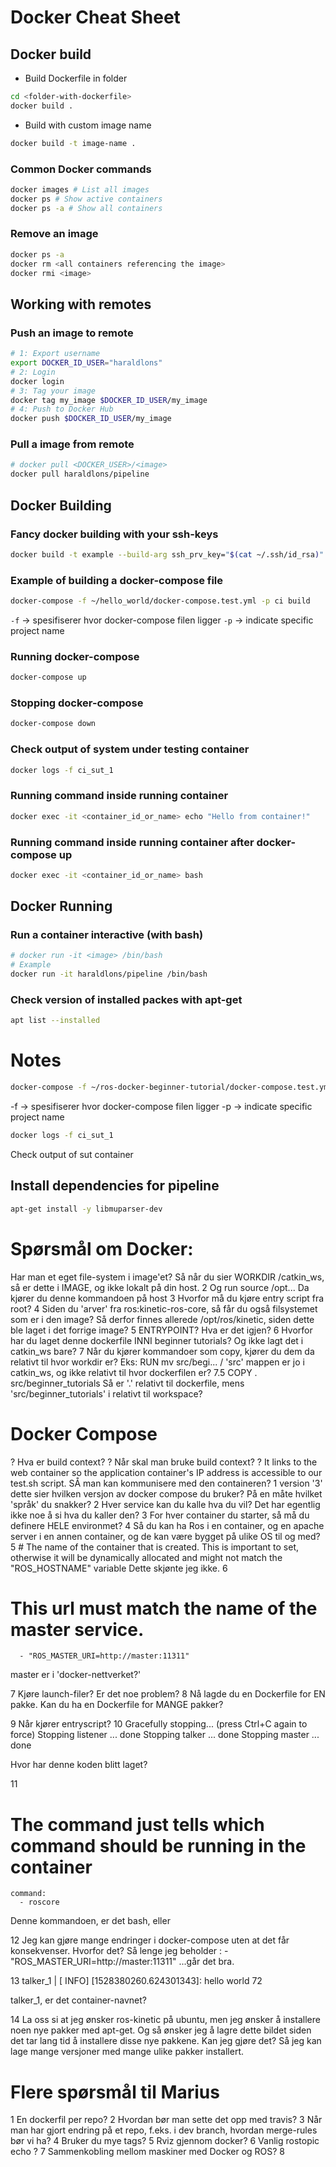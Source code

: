 # Docker Cheat Sheet
## Docker build
- Build Dockerfile in folder
```bash
cd <folder-with-dockerfile>
docker build .
```
- Build with custom image name
```bash
docker build -t image-name .
```



### Common Docker commands
```bash
docker images # List all images
docker ps # Show active containers
docker ps -a # Show all containers
```

### Remove an image
```bash
docker ps -a
docker rm <all containers referencing the image>
docker rmi <image>
```


## Working with remotes

### Push an image to remote
```bash
# 1: Export username
export DOCKER_ID_USER="haraldlons"
# 2: Login
docker login
# 3: Tag your image
docker tag my_image $DOCKER_ID_USER/my_image
# 4: Push to Docker Hub
docker push $DOCKER_ID_USER/my_image
```

### Pull a image from remote
```bash
# docker pull <DOCKER_USER>/<image>
docker pull haraldlons/pipeline
```


## Docker Building
### Fancy docker building with your ssh-keys
```bash
docker build -t example --build-arg ssh_prv_key="$(cat ~/.ssh/id_rsa)" --build-arg ssh_pub_key="$(cat ~/.ssh/id_rsa.pub)" --squash .
```

### Example of building a docker-compose file
```bash
docker-compose -f ~/hello_world/docker-compose.test.yml -p ci build
```
```-f``` -> spesifiserer hvor docker-compose filen ligger
```-p``` -> indicate specific project name

### Running docker-compose
```bash
docker-compose up
```

### Stopping docker-compose
```bash
docker-compose down
```

### Check output of system under testing container
```bash
docker logs -f ci_sut_1
```

### Running command inside running container
```bash
docker exec -it <container_id_or_name> echo "Hello from container!"
```

### Running command inside running container after docker-compose up
```bash
docker exec -it <container_id_or_name> bash
```


## Docker Running
### Run a container interactive (with bash)
```bash
# docker run -it <image> /bin/bash
# Example
docker run -it haraldlons/pipeline /bin/bash

```

### Check version of installed packes with apt-get
```bash
apt list --installed
```

# Notes
```bash
docker-compose -f ~/ros-docker-beginner-tutorial/docker-compose.test.yml -p ci build
```
-f -> spesifiserer hvor docker-compose filen ligger
-p -> indicate specific project name
```bash
docker logs -f ci_sut_1
```
Check output of sut container


## Install dependencies for pipeline
```bash
apt-get install -y libmuparser-dev
```


# Spørsmål om Docker:

Har man et eget file-system i image'et?
Så når du sier WORKDIR /catkin_ws, så er dette i IMAGE, og ikke lokalt på din host.
2
Og run source /opt...
	Da kjører du denne kommandoen på host
3
Hvorfor må du kjøre entry script fra root?
4
Siden du 'arver' fra ros:kinetic-ros-core, så får du også filsystemet som er i den image?
Så derfor finnes allerede /opt/ros/kinetic, siden dette ble laget i det forrige image?
5
ENTRYPOINT? Hva er det igjen?
6
Hvorfor har du laget denne dockerfile INNI beginner tutorials? Og ikke lagt det i catkin_ws bare?
7
Når du kjører kommandoer som copy, kjører du dem da relativt til hvor workdir er?
Eks:
RUN mv src/begi... /
'src' mappen er jo i catkin_ws, og ikke relativt til hvor dockerfilen er?
7.5
COPY . src/beginner_tutorials
Så er '.' relativt til dockerfile, mens 'src/beginner_tutorials' i relativt til workspace?



# Docker Compose
? Hva er build context?
? Når skal man bruke build context?
? It links to the web container so the application container's IP address is accessible to our test.sh script.
	SÅ man kan kommunisere med den containeren?
1
version '3'
dette sier hvilken versjon av docker compose du bruker?
På en måte hvilket 'språk' du snakker?
2
Hver service kan du kalle hva du vil? 
Det har egentlig ikke noe å si hva du kaller den?
3
For hver container du starter, så må du definere HELE environmet? 
4
Så du kan ha Ros i en container, og en apache server i en annen container, og de kan være bygget på ulike OS til og med?
5
    # The name of the container that is created. This is important to set, otherwise it will be dynamically allocated and might not match the "ROS_HOSTNAME" variable
Dette skjønte jeg ikke.
6
# This url must match the name of the master service.
      - "ROS_MASTER_URI=http://master:11311"
master er i 'docker-nettverket?'

7
Kjøre launch-filer? Er det noe problem?
8
Nå lagde du en Dockerfile for EN pakke.
Kan du ha en Dockerfile for MANGE pakker?

9
Når kjører entryscript?
10
Gracefully stopping... (press Ctrl+C again to force)
Stopping listener ... done
Stopping talker   ... done
Stopping master   ... done

Hvor har denne koden blitt laget?

11
 # The command just tells which command should be running in the container
    command:
      - roscore
Denne kommandoen, er det bash, eller

12
Jeg kan gjøre mange endringer i docker-compose uten at det får konsekvenser. Hvorfor det?
Så lenge jeg beholder :       - "ROS_MASTER_URI=http://master:11311"
...går det bra.

13
talker_1    | [ INFO] [1528380260.624301343]: hello world 72

talker_1, er det container-navnet?

14
La oss si at jeg ønsker ros-kinetic på ubuntu, men jeg ønsker å installere noen nye pakker med apt-get. Og så ønsker jeg å lagre dette bildet siden det tar lang tid å installere disse nye pakkene. Kan jeg gjøre det?
Så jeg kan lage mange versjoner med mange ulike pakker installert. 

# Flere spørsmål til Marius
1
En dockerfil per repo?
2
Hvordan bør man sette det opp med travis?
3
Når man har gjort endring på et repo, f.eks. i dev branch, hvordan merge-rules bør vi ha?
4
Bruker du mye tags?
5
Rviz gjennom docker?
6
Vanlig rostopic echo <topic>?
7
Sammenkobling mellom maskiner med Docker og ROS?
8
